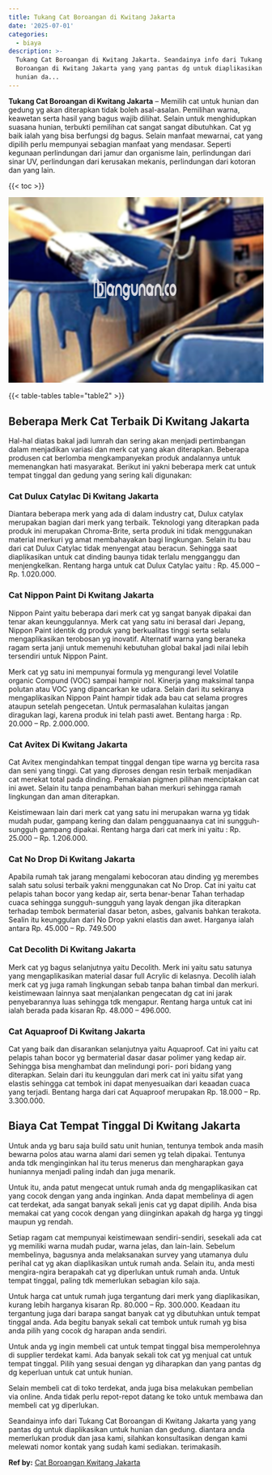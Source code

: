 ```yaml
---
title: Tukang Cat Boroangan di Kwitang Jakarta
date: '2025-07-01'
categories:
  - biaya
description: >-
  Tukang Cat Boroangan di Kwitang Jakarta. Seandainya info dari Tukang Cat
  Boroangan di Kwitang Jakarta yang yang pantas dg untuk diaplikasikan untuk
  hunian da...
---
```


**Tukang Cat Boroangan di Kwitang Jakarta** – Memilih cat untuk hunian dan gedung yg akan diterapkan tidak boleh asal-asalan. Pemilihan warna, keawetan serta hasil yang bagus wajib dilihat. Selain untuk menghidupkan suasana hunian, terbukti pemilihan cat sangat sangat dibutuhkan. Cat yg baik ialah yang bisa berfungsi dg bagus. Selain manfaat mewarnai, cat yang dipilih perlu mempunyai sebagian manfaat yang mendasar. Seperti kegunaan perlindungan dari jamur dan organisme lain, perlindungan dari sinar UV, perlindungan dari kerusakan mekanis, perlindungan dari kotoran dan yang lain.

{{< toc >}}

![Tukang Cat Boroangan di Kwitang Jakarta](/images/jasa-cat-murah10.png)

{{< table-tables table="table2" >}}

## Beberapa Merk Cat Terbaik Di Kwitang Jakarta

Hal-hal diatas bakal jadi lumrah dan sering akan menjadi pertimbangan dalam menjadikan variasi dan merk cat yang akan diterapkan. Beberapa produsen cat berlomba mengkampanyekan produk andalannya untuk memenangkan hati masyarakat. Berikut ini yakni beberapa merk cat untuk tempat tinggal dan gedung yang sering kali digunakan:

### Cat Dulux Catylac Di Kwitang Jakarta

Diantara beberapa merk yang ada di dalam industry cat, Dulux catylax merupakan bagian dari merk yang terbaik. Teknologi yang diterapkan pada produk ini merupakan Chroma-Brite, serta produk ini tidak menggunakan material merkuri yg amat membahayakan bagi lingkungan. Selain itu bau dari cat Dulux Catylac tidak menyengat atau beracun. Sehingga saat diaplikasikan untuk cat dinding baunya tidak terlalu mengganggu dan menjengkelkan. Rentang harga untuk cat Dulux Catylac yaitu : Rp. 45.000 – Rp. 1.020.000.

### Cat Nippon Paint Di Kwitang Jakarta

Nippon Paint yaitu beberapa dari merk cat yg sangat banyak dipakai dan tenar akan keunggulannya. Merk cat yang satu ini berasal dari Jepang, Nippon Paint identik dg produk yang berkualitas tinggi serta selalu mengaplikasikan terobosan yg inovatif. Alternatif warna yang beraneka ragam serta janji untuk memenuhi kebutuhan global bakal jadi nilai lebih tersendiri untuk Nippon Paint.

Merk cat yg satu ini mempunyai formula yg mengurangi level Volatile organic Compund (VOC) sampai hampir nol. Kinerja yang maksimal tanpa polutan atau VOC yang dipancarkan ke udara. Selain dari itu sekiranya mengaplikasikan Nippon Paint hampir tidak ada bau cat selama progres ataupun setelah pengecetan. Untuk permasalahan kulaitas jangan diragukan lagi, karena produk ini telah pasti awet. Bentang harga : Rp. 20.000 – Rp. 2.000.000.

### Cat Avitex Di Kwitang Jakarta

Cat Avitex mengindahkan tempat tinggal dengan tipe warna yg bercita rasa dan seni yang tinggi. Cat yang diproses dengan resin terbaik menjadikan cat merekat total pada dinding. Pemakaian pigmen pilihan menciptakan cat ini awet. Selain itu tanpa penambahan bahan merkuri sehingga ramah lingkungan dan aman diterapkan.

Keistimewaan lain dari merk cat yang satu ini merupakan warna yg tidak mudah pudar, gampang kering dan dalam pengguanaanya cat ini sungguh-sungguh gampang dipakai. Rentang harga dari cat merk ini yaitu : Rp. 25.000 – Rp. 1.206.000.

### Cat No Drop Di Kwitang Jakarta

Apabila rumah tak jarang mengalami kebocoran atau dinding yg merembes salah satu solusi terbaik yakni menggunakan cat No Drop. Cat ini yaitu cat pelapis tahan bocor yang kedap air, serta benar-benar Tahan terhadap cuaca sehingga sungguh-sungguh yang layak dengan jika diterapkan terhadap tembok bermaterial dasar beton, asbes, galvanis bahkan terakota. Sealin itu keunggulan dari No Drop yakni elastis dan awet. Harganya ialah antara Rp. 45.000 – Rp. 749.500

### Cat Decolith Di Kwitang Jakarta

Merk cat yg bagus selanjutnya yaitu Decolith. Merk ini yaitu satu satunya yang mengaplikasikan material dasar full Acrylic di kelasnya. Decolih ialah merk cat yg juga ramah lingkungan sebab tanpa bahan timbal dan merkuri. keistimewaan lainnya saat menjalankan pengecatan dg cat ini jarak penyebarannya luas sehingga tdk mengapur. Rentang harga untuk cat ini ialah berada pada kisaran Rp. 48.000 – 496.000.

### Cat Aquaproof Di Kwitang Jakarta

Cat yang baik dan disarankan selanjutnya yaitu Aquaproof. Cat ini yaitu cat pelapis tahan bocor yg bermaterial dasar dasar polimer yang kedap air. Sehingga bisa menghambat dan melindungi pori- pori bidang yang diterapkan. Selain dari itu keunggulan dari merk cat ini yaitu sifat yang elastis sehingga cat tembok ini dapat menyesuaikan dari keaadan cuaca yang terjadi. Bentang harga dari cat Aquaproof merupakan Rp. 18.000 – Rp. 3.300.000.

## Biaya Cat Tempat Tinggal Di Kwitang Jakarta

Untuk anda yg baru saja build satu unit hunian, tentunya tembok anda masih bewarna polos atau warna alami dari semen yg telah dipakai. Tentunya anda tdk menginginkan hal itu terus menerus dan mengharapkan gaya huniannya menjadi paling indah dan juga menarik.

Untuk itu, anda patut mengecat untuk rumah anda dg mengaplikasikan cat yang cocok dengan yang anda inginkan. Anda dapat membelinya di agen cat terdekat, ada sangat banyak sekali jenis cat yg dapat dipilih. Anda bisa memakai cat yang cocok dengan yang diinginkan apakah dg harga yg tinggi maupun yg rendah.

Setiap ragam cat mempunyai keistimewaan sendiri-sendiri, sesekali ada cat yg memiliki warna mudah pudar, warna jelas, dan lain-lain. Sebelum membelinya, bagusnya anda melaksanakan survey yang utamanya dulu perihal cat yg akan diaplikasikan untuk rumah anda. Selain itu, anda mesti mengira-ngira berapakah cat yg diperlukan untuk rumah anda. Untuk tempat tinggal, paling tdk memerlukan sebagian kilo saja.

Untuk harga cat untuk rumah juga tergantung dari merk yang diaplikasikan, kurang lebih harganya kisaran Rp. 80.000 – Rp. 300.000. Keadaan itu tergantung juga dari barapa sangat banyak cat yg dibutuhkan untuk tempat tinggal anda. Ada begitu banyak sekali cat tembok untuk rumah yg bisa anda pilih yang cocok dg harapan anda sendiri.

Untuk anda yg ingin membeli cat untuk tempat tinggal bisa memperolehnya di supplier terdekat kami. Ada banyak sekali tok cat yg menjual cat untuk tempat tinggal. Pilih yang sesuai dengan yg diharapkan dan yang pantas dg dg keperluan untuk cat untuk hunian.

Selain membeli cat di toko terdekat, anda juga bisa melakukan pembelian via online. Anda tidak perlu repot-repot datang ke toko untuk membawa dan membeli cat yg diperlukan.

Seandainya info dari Tukang Cat Boroangan di Kwitang Jakarta yang yang pantas dg untuk diaplikasikan untuk hunian dan gedung. diantara anda memerlukan produk dan jasa kami, silahkan konsultasikan dengan kami melewati nomor kontak yang sudah kami sediakan. terimakasih.

**Ref by:** [Cat Boroangan Kwitang Jakarta](https://id.wikipedia.org/wiki/Cat)
